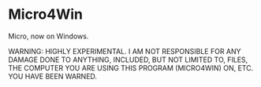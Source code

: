 # Micro4Win
Micro, now on Windows.

WARNING: HIGHLY EXPERIMENTAL. I AM NOT RESPONSIBLE FOR ANY DAMAGE DONE TO ANYTHING, INCLUDED, BUT NOT LIMITED TO, FILES, THE COMPUTER YOU ARE USING THIS PROGRAM (MICRO4WIN) ON, ETC. YOU HAVE BEEN WARNED.
